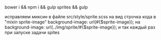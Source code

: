 bower i && npm i && gulp sprites && gulp


исправляем миксин в файле src/style/sprite.scss на вид 
строчка кода в "mixin sprite-image"  background-image: url(#{$sprite-image});
на  background-image: url(../img/sprite/#{$sprite-image}); и так каждый раз при запуске задачи 
spites



